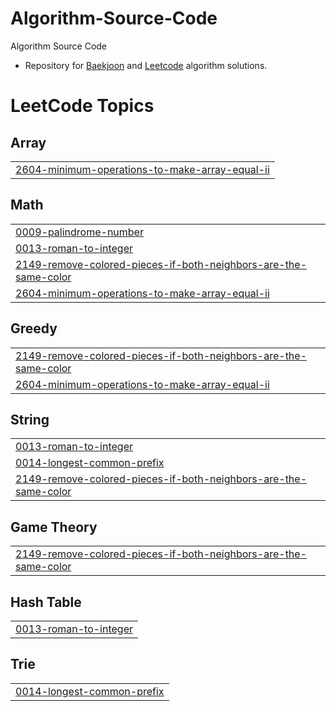 # Algorithm-Source-Code
Algorithm Source Code


 - Repository for [Baekjoon](https://https://www.acmicpc.net/step) and [Leetcode](https://leetcode.com/) algorithm solutions.

 
<!---LeetCode Topics Start-->
# LeetCode Topics
## Array
|  |
| ------- |
| [2604-minimum-operations-to-make-array-equal-ii](https://github.com/cocokaribou/Algorithm-Test/tree/master/2604-minimum-operations-to-make-array-equal-ii) |
## Math
|  |
| ------- |
| [0009-palindrome-number](https://github.com/cocokaribou/Algorithm-Test/tree/master/0009-palindrome-number) |
| [0013-roman-to-integer](https://github.com/cocokaribou/Algorithm-Test/tree/master/0013-roman-to-integer) |
| [2149-remove-colored-pieces-if-both-neighbors-are-the-same-color](https://github.com/cocokaribou/Algorithm-Test/tree/master/2149-remove-colored-pieces-if-both-neighbors-are-the-same-color) |
| [2604-minimum-operations-to-make-array-equal-ii](https://github.com/cocokaribou/Algorithm-Test/tree/master/2604-minimum-operations-to-make-array-equal-ii) |
## Greedy
|  |
| ------- |
| [2149-remove-colored-pieces-if-both-neighbors-are-the-same-color](https://github.com/cocokaribou/Algorithm-Test/tree/master/2149-remove-colored-pieces-if-both-neighbors-are-the-same-color) |
| [2604-minimum-operations-to-make-array-equal-ii](https://github.com/cocokaribou/Algorithm-Test/tree/master/2604-minimum-operations-to-make-array-equal-ii) |
## String
|  |
| ------- |
| [0013-roman-to-integer](https://github.com/cocokaribou/Algorithm-Test/tree/master/0013-roman-to-integer) |
| [0014-longest-common-prefix](https://github.com/cocokaribou/Algorithm-Test/tree/master/0014-longest-common-prefix) |
| [2149-remove-colored-pieces-if-both-neighbors-are-the-same-color](https://github.com/cocokaribou/Algorithm-Test/tree/master/2149-remove-colored-pieces-if-both-neighbors-are-the-same-color) |
## Game Theory
|  |
| ------- |
| [2149-remove-colored-pieces-if-both-neighbors-are-the-same-color](https://github.com/cocokaribou/Algorithm-Test/tree/master/2149-remove-colored-pieces-if-both-neighbors-are-the-same-color) |
## Hash Table
|  |
| ------- |
| [0013-roman-to-integer](https://github.com/cocokaribou/Algorithm-Test/tree/master/0013-roman-to-integer) |
## Trie
|  |
| ------- |
| [0014-longest-common-prefix](https://github.com/cocokaribou/Algorithm-Test/tree/master/0014-longest-common-prefix) |
<!---LeetCode Topics End-->